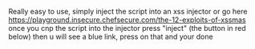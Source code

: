 Really easy to use, simply inject the script into an xss injector or go here https://playground.insecure.chefsecure.com/the-12-exploits-of-xssmas once you cnp the script into the injector press "inject" (the button in red below) then u will see a blue link, press on that and your done
